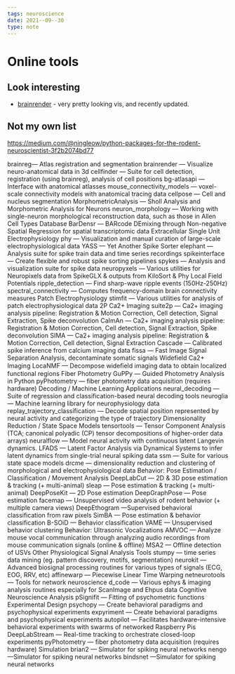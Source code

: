 ```yaml
---
tags: neuroscience
date: 2021--09--30
type: note
---
```


# Online tools

## Look interesting

- [brainrender](https://github.com/brainglobe/brainrender) - very pretty looking vis, and recently updated.

## Not my own list

https://medium.com/@ningleow/python-packages-for-the-rodent-neuroscientist-3f2b2074bd77

brainreg— Atlas registration and segmentation
brainrender — Visualize neuro-anatomical data in 3d
cellfinder — Suite for cell detection, registration (using brainreg), analysis of cell positions
bg-atlasapi — Interface with anatomical atlasses
mouse_connectivity_models — voxel-scale connectivity models with anatomical tracing data
cellpose — Cell and nucleus segmentation
MorphometricAnalysis — Sholl Analysis and Morphometric Analysis for Neurons
neuron_morphology — Working with single-neuron morphological reconstruction data, such as those in Allen Cell Types Database
BarDensr — BARcode DEmixing through Non-negative Spatial Regression for spatial transcriptomic data
Extracellular Single Unit Electrophysiology
phy — Visualization and manual curation of large-scale electrophysiological data
YASS — Yet Another Spike Sorter
elephant — Analysis suite for spike train data and time series recordings
spikeinterface — Create flexible and robust spike sorting pipelines
spykes — Analysis and visualization suite for spike data
neuropyxels — Various utilities for Neuropixels data from SpikeGLX & outputs from KiloSort & Phy
Local Field Potentials
ripple_detection — Find sharp-wave ripple events (150Hz-250Hz)
spectral_connectivity — Computes frequency-domain brain connectivity measures
Patch Electrophysiology
stimfit — Various utilities for analysis of patch electrophysiological data
2P Ca2+ Imaging
suite2p — Ca2+ imaging analysis pipeline: Registration & Motion Correction, Cell detection, Signal Extraction, Spike deconvolution
CaImAn — Ca2+ imaging analysis pipeline: Registration & Motion Correction, Cell detection, Signal Extraction, Spike deconvolution
SIMA — Ca2+ imaging analysis pipeline: Registration & Motion Correction, Cell detection, Signal Extraction
Cascade — Calibrated spike inference from calcium imaging data
fissa — Fast Image Signal Separation Analysis, decontaminate somatic signals
Widefield Ca2+ Imaging
LocaNMF — Decompose wideﬁeld imaging data to obtain localized functional regions
Fiber Photometry
GuPPy — Guided Photometry Analysis in Python
pyPhotometry — fiber photometry data acquisition (requires hardware)
Decoding / Machine Learning Applications
neural_decoding — Suite of regression and classification-based neural decoding tools
neuroglia — Machine learning library for neurophysiology data
replay_trajectory_classification — Decode spatial position represented by neural activity and categorizing the type of trajectory
Dimensionality Reduction / State Space Models
tensortools — Tensor Component Analysis (TCA; canonical polyadic (CP) tensor decompositions of higher-order data arrays)
neuralflow — Model neural activity with continuous latent Langevin dynamics.
LFADS — Latent Factor Analysis via Dynamical Systems to infer latent dynamics from single-trial neural spiking data
ssm — Suite for various state space models
drcme — dimensionality reduction and clustering of morphological and electrophysiological data
Behavior: Pose Estimation / Classification / Movement Analysis
DeepLabCut — 2D & 3D pose estimation & tracking (+ multi-animal)
sleap — Pose estimation & tracking (+ multi-animal)
DeepPoseKit — 2D Pose estimation
DeepGraphPose — Pose estimation
facemap — Unsupervised video analysis of rodent behavior (+ multiple camera views)
DeepEthogram —Supervised behavioral classification from raw pixels
SimBA — Pose estimation & behavior classification
B-SOiD — Behavior classification
VAME — Unsupervised behavior clustering
Behavior: Ultrasonic Vocalizations
AMVOC — Analyze mouse vocal communication through analyzing audio recordings from mouse communication signals (online & offline)
MSA2 — Offline detection of USVs
Other Physiological Signal Analysis Tools
stumpy — time series data mining (eg. pattern discovery, motifs, segmentation)
neurokit —Advanced biosignal processing routines for various types of signals (ECG, EOG, RRV, etc)
affinewarp — Piecewise Linear Time Warping
netneurotools — Tools for network neuroscience
d_code — Various ephys & imaging analysis routines especially for ScanImage and Ehpus data
Cognitive Neuroscience Analysis
pSignifit — Fitting of psychometric functions
Experimental Design
psychopy — Create behavioral paradigms and psychophysical experiments
expyriment — Create behavioral paradigms and psychophysical experiments
autopilot — Facilitates hardware-intensive behavioral experiments with swarms of networked Raspberry Pis
DeepLabStream — Real-time tracking to orchestrate closed-loop experiments
pyPhotometry — fiber photometry data acquisition (requires hardware)
Simulation
brian2 — Simulator for spiking neural networks
nengo —Simulator for spiking neural networks
bindsnet —Simulator for spiking neural networks